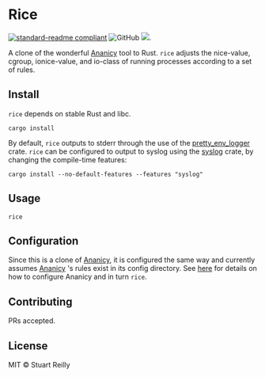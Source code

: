 # Rice

[![standard-readme compliant](https://img.shields.io/badge/readme%20style-standard-brightgreen.svg?style=flat-square)](https://github.com/RichardLitt/standard-readme)
![GitHub](https://img.shields.io/github/license/themadprofessor/rice?style=flat-square)
[![](https://tokei.rs/b1/github/themadprofessor/rice)](https://github.com/themadprofessor/rice).

A clone of the wonderful [Ananicy](https://github.com/Nefelim4ag/Ananicy) tool to Rust.
`rice` adjusts the nice-value, cgroup, ionice-value, and io-class of running processes according to a set of rules.

## Install
`rice` depends on stable Rust and libc.

```
cargo install
```

By default, `rice` outputs to stderr through the use of the
[pretty_env_logger](https://crates.io/crates/pretty_env_logger/) crate.
`rice` can be configured to output to syslog using the [syslog](https://crates.io/crates/syslog/) crate, by changing the
compile-time features:

```
cargo install --no-default-features --features "syslog"
```

## Usage

```
rice
```

## Configuration
Since this is a clone of [Ananicy](https://github.com/Nefelim4ag/Ananicy), it is configured the same way and currently
assumes [Ananicy](https://github.com/Nefelim4ag/Ananicy) 's rules exist in its config directory.
See [here](https://github.com/Nefelim4ag/Ananicy#configuration) for details on how to configure Ananicy and in turn
`rice`.

## Contributing

PRs accepted.

## License

MIT © Stuart Reilly